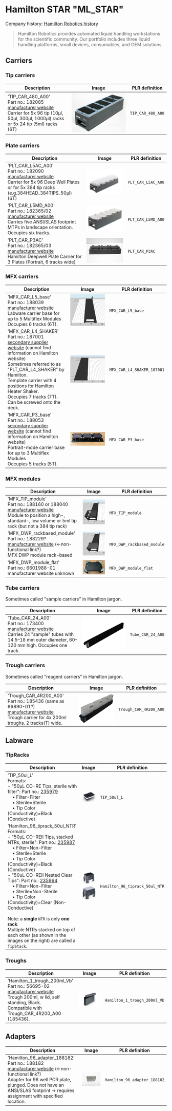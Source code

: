 # Hamilton STAR "ML_STAR"

Company history: [Hamilton Robotics history](https://www.hamiltoncompany.com/history)

> Hamilton Robotics provides automated liquid handling workstations for the scientific community. Our portfolio includes three liquid handling platforms, small devices, consumables, and OEM solutions.

## Carriers

### Tip carriers

| Description                                                                                                                                                                                                                                | Image                                        | PLR definition    |
| ------------------------------------------------------------------------------------------------------------------------------------------------------------------------------------------------------------------------------------------ | -------------------------------------------- | ----------------- |
| 'TIP_CAR_480_A00'<br>Part no.: 182085<br>[manufacturer website](https://www.hamiltoncompany.com/automated-liquid-handling/other-robotics/182085) <br>Carrier for 5x 96 tip (10μl, 50μl, 300μl, 1000μl) racks or 5x 24 tip (5ml) racks (6T) | ![](img/hamilton/TIP_CAR_480_A00_182085.jpg) | `TIP_CAR_480_A00` |

### Plate carriers

| Description                                                                                                                                                                                                                                      | Image                                         | PLR definition     |
| ------------------------------------------------------------------------------------------------------------------------------------------------------------------------------------------------------------------------------------------------ | --------------------------------------------- | ------------------ |
| 'PLT_CAR_L5AC_A00'<br>Part no.: 182090<br>[manufacturer website](https://www.hamiltoncompany.com/automated-liquid-handling/other-robotics/182090) <br>Carrier for 5x 96 Deep Well Plates or for 5x 384 tip racks (e.g.384HEAD_384TIPS_50μl) (6T) | ![](img/hamilton/PLT_CAR_L5AC_A00_182090.jpg) | `PLT_CAR_L5AC_A00` |
| 'PLT_CAR_L5MD_A00'<br>Part no.: 182365/02<br>[manufacturer website](https://www.hamiltoncompany.com/automated-liquid-handling/other-robotics/182365) <br>Carries five ANSI/SLAS footprint MTPs in landscape orientation. Occupies six tracks.    | ![](img/hamilton/182365-Plate-Carrier.webp)   | `PLT_CAR_L5MD_A00` |
| 'PLT_CAR_P3AC'<br>Part no.: 182365/03<br>[manufacturer website](https://www.hamiltoncompany.com/automated-liquid-handling/other-robotics/182365) <br>Hamilton Deepwell Plate Carrier for 3 Plates (Portrait, 6 tracks wide)                      | ![](img/hamilton/PLT_CAR_P3AC.jpg)            | `PLT_CAR_P3AC`     |

### MFX carriers

| Description                                                                                                                                                                                                                                                                                                                                                                                                                   | Image                                          | PLR definition             |
| ----------------------------------------------------------------------------------------------------------------------------------------------------------------------------------------------------------------------------------------------------------------------------------------------------------------------------------------------------------------------------------------------------------------------------- | ---------------------------------------------- | -------------------------- |
| 'MFX_CAR_L5_base'<br>Part no.: 188039<br>[manufacturer website](https://www.hamiltoncompany.com/automated-liquid-handling/other-robotics/188039) <br>Labware carrier base for up to 5 Multiflex Modules <br>Occupies 6 tracks (6T).                                                                                                                                                                                           | ![](img/hamilton/MFX_CAR_L5_base_188039.jpg)   | `MFX_CAR_L5_base`          |
| 'MFX_CAR_L4_SHAKER'<br>Part no.: 187001<br>[secondary supplier website](https://www.testmart.com/estore/unit.cfm/PIPPET/HAMROB/187001/automated_pippetting_devices_and_systems/8.html) (cannot find information on Hamilton website)<br>Sometimes referred to as "PLT_CAR_L4_SHAKER" by Hamilton. <br>Template carrier with 4 positions for Hamilton Heater Shaker. <br>Occupies 7 tracks (7T). Can be screwed onto the deck. | ![](img/hamilton/MFX_CAR_L4_SHAKER_187001.png) | `MFX_CAR_L4_SHAKER_187001` |
| 'MFX_CAR_P3_base'<br>Part no.: 188053<br>[secondary supplier website](https://www.testmart.com/estore/unit.cfm/PIPPET/HAMROB/188053/automated_pippetting_devices_and_systems/128.html) (cannot find information on Hamilton website)<br>Portrait-mode carrier base for up to 3 Multiflex Modules <br>Occupies 5 tracks (5T).                                                                                                  | ![](img/hamilton/MFX_CAR_P3_base.jpg)          | `MFX_CAR_P3_base`          |
 
### MFX modules

| Description                                                                                                                                                                                                                                              | Image                                           | PLR definition             |
| -------------------------------------------------------------------------------------------------------------------------------------------------------------------------------------------------------------------------------------------------------- | ----------------------------------------------- | -------------------------- |
| 'MFX_TIP_module'<br>Part no.: 188160 or 188040<br>[manufacturer website](https://www.hamiltoncompany.com/automated-liquid-handling/other-robotics/188040) <br>Module to position a high-, standard-, low volume or 5ml tip rack (but not a 384 tip rack) | ![](img/hamilton/MFX_TIP_module_188040.jpg)     | `MFX_TIP_module`           |
| 'MFX_DWP_rackbased_module'<br>Part no.: 188229?<br>[manufacturer website](https://www.hamiltoncompany.com/automated-liquid-handling/other-robotics/188229) (<-non-functional link?) <br>MFX DWP module rack-based                                        | ![](img/hamilton/MFX_DWP_RB_module_188229_.jpg) | `MFX_DWP_rackbased_module` |
| 'MFX_DWP_module_flat'<br>Part no.: 6601988-01<br>manufacturer website unknown                                                                                                                                                                            | ![](img/hamilton/MFX_DWP_module_flat.jpg)       | `MFX_DWP_module_flat`      |

### Tube carriers

Sometimes called "sample carriers" in Hamilton jargon.

| Description                                                                                                                                                                                                                                        | Image                                 | PLR definition    |
| -------------------------------------------------------------------------------------------------------------------------------------------------------------------------------------------------------------------------------------------------- | ------------------------------------- | ----------------- |
| 'Tube_CAR_24_A00'<br>Part no.: 173400<br>[manufacturer website](https://www.hamiltoncompany.com/automated-liquid-handling/other-robotics/173400) <br>Carries 24 "sample" tubes with 14.5–18 mm outer diameter, 60–120 mm high. Occupies one track. | ![](img/hamilton/Tube_CAR_24_A00.png) | `Tube_CAR_24_A00` |

### Trough carriers

Sometimes called "reagent carriers" in Hamilton jargon.

| Description                                                                                                                                                                                                                            | Image                                      | PLR definition         |
| -------------------------------------------------------------------------------------------------------------------------------------------------------------------------------------------------------------------------------------- | ------------------------------------------ | ---------------------- |
| 'Trough_CAR_4R200_A00'<br>Part no.: 185436 (same as 96890-01?)<br>[manufacturer website](https://www.hamiltoncompany.com/automated-liquid-handling/other-robotics/96890-01) <br>Trough carrier for 4x 200ml troughs. 2 tracks(T) wide. | ![](img/hamilton/Trough_CAR_4R200_A00.png) | `Trough_CAR_4R200_A00` |

## Labware

### TipRacks

| Description                                                                                                                                                                                                                                                                                                                                                                                                                                                                                                                                                                                                                                                                                                                                                                                                                                                                                                                   | Image                                                                                                       | PLR definition                 |
| ----------------------------------------------------------------------------------------------------------------------------------------------------------------------------------------------------------------------------------------------------------------------------------------------------------------------------------------------------------------------------------------------------------------------------------------------------------------------------------------------------------------------------------------------------------------------------------------------------------------------------------------------------------------------------------------------------------------------------------------------------------------------------------------------------------------------------------------------------------------------------------------------------------------------------- | ----------------------------------------------------------------------------------------------------------- | ------------------------------ |
| 'TIP_50ul_L'<br>Formats:<br> - "50μL CO-RE Tips, sterile with filter": Part no.: [235979](https://www.hamiltoncompany.com/automated-liquid-handling/disposable-tips/50-%CE%BCl-conductive-sterile-filter-tips)<br>&nbsp;&nbsp;&nbsp;&nbsp;• Filter=Filter <br>&nbsp;&nbsp;&nbsp;&nbsp;• Sterile=Sterile<br>&nbsp;&nbsp;&nbsp;&nbsp;• Tip Color (Conductivity)=Black (Conductive)                                                                                                                                                                                                                                                                                                                                                                                                                                                                                                                                              | ![](img/hamilton/TIP_50ul_L.png)                                                                            | `TIP_50ul_L`                   |
| 'Hamilton_96_tiprack_50ul_NTR'<br>Formats:<br> - "50μL CO-REII Tips, stacked NTRs, sterile": Part no.: [235987](https://www.hamiltoncompany.com/automated-liquid-handling/disposable-tips/50-%C2%B5l-nested-clear-sterile-tips)<br>&nbsp;&nbsp;&nbsp;&nbsp;• Filter=Non-Filter <br>&nbsp;&nbsp;&nbsp;&nbsp;• Sterile=Sterile<br>&nbsp;&nbsp;&nbsp;&nbsp;• Tip Color (Conductivity)=Black (Conductive)<br> - "50uL CO-REII Nested Clear Tips": Part no.: [235964](https://www.hamiltoncompany.com/automated-liquid-handling/disposable-tips/50-%C2%B5l-nested-clear-tips)<br>&nbsp;&nbsp;&nbsp;&nbsp;• Filter=Non-Filter <br>&nbsp;&nbsp;&nbsp;&nbsp;• Sterile=Non-Sterile<br>&nbsp;&nbsp;&nbsp;&nbsp;• Tip Color (Conductivity)=Clear (Non-Conductive) <br> <br> Note: a **single** `NTR` is only **one rack**.<br> Multiple NTRs stacked on top of each other (as shown in the images on the right) are called a `TipStack`. | ![](img/hamilton/Hamilton_96_tiprack_50ul_NTR.png) ![](img/hamilton/Hamilton_96_tiprack_50ul_NTR_CLEAR.png) | `Hamilton_96_tiprack_50ul_NTR` |

### Troughs

| Description                                                                                                                                                                                                                                                       | Image                                            | PLR definition               |
| ----------------------------------------------------------------------------------------------------------------------------------------------------------------------------------------------------------------------------------------------------------------- | ------------------------------------------------ | ---------------------------- |
| 'Hamilton_1_trough_200ml_Vb'<br>Part no.: 56695-02<br>[manufacturer website](https://www.hamiltoncompany.com/automated-liquid-handling/other-robotics/56695-02) <br>Trough 200ml, w lid, self standing, Black. <br>Compatible with Trough_CAR_4R200_A00 (185436). | ![](img/hamilton/Hamilton_1_trough_200ml_Vb.jpg) | `Hamilton_1_trough_200ml_Vb` |

## Adapters

| Description                                                                                                                                                                                                                                                                                                           | Image                                            | PLR definition               |
| --------------------------------------------------------------------------------------------------------------------------------------------------------------------------------------------------------------------------------------------------------------------------------------------------------------------- | ------------------------------------------------ | ---------------------------- |
| 'Hamilton_96_adapter_188182'<br>Part no.: 188182<br>[manufacturer website](https://www.hamiltoncompany.com/automated-liquid-handling/other-robotics/188182) (<-non-functional link?) <br>Adapter for 96 well PCR plate, plunged. Does not have an ANSI/SLAS footprint -> requires assignment with specified location. | ![](img/hamilton/Hamilton_96_adapter_188182.png) | `Hamilton_96_adapter_188182` |
